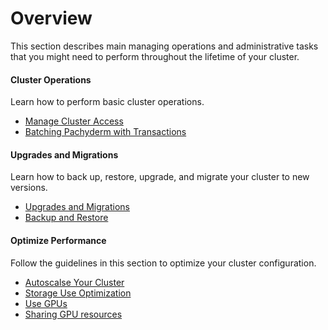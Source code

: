 # Overview

This section describes main managing operations and
administrative tasks that you might need to perform
throughout the lifetime of your cluster.

<div class="row">
  <div class="column-2">
    <div class="card-square mdl-card mdl-shadow--2dp">
      <div class="mdl-card__title mdl-card--expand">
        <h4 class="mdl-card__title-text">Cluster Operations &nbsp;&nbsp;&nbsp;<i class="fa fa-cogs"></i></h4>
      </div>
      <div class="mdl-card__supporting-text">
        Learn how to perform basic cluster operations.
      </div>
      <div class="mdl-card__actions mdl-card--border">
        <ul>
          <li><a href="cluster-access/" class="mdl-button mdl-button--colored mdl-js-button mdl-js-ripple-effect">
            Manage Cluster Access
          </a>
          </li>
          <li><a href="batching_pachyderm_with_transactions/" class="mdl-button mdl-button--colored mdl-js-button mdl-js-ripple-effect">
            Batching Pachyderm with Transactions
          </a>
          </li>
        </ul>
      </div>
    </div>
  </div>
  <div class="column-2">
     <div class="card-square mdl-card mdl-shadow--2dp">
       <div class="mdl-card__title mdl-card--expand">
         <h4 class="mdl-card__title-text">Upgrades and Migrations &nbsp;&nbsp;&nbsp;<i class="fa fa-level-up"></i></h4>
       </div>
       <div class="mdl-card__supporting-text">
         Learn how to back up, restore, upgrade, and
         migrate your cluster to new versions.
       </div>
       <div class="mdl-card__actions mdl-card--border">
         <ul>
            <li><a href="upgrades_migrations/" class="mdl-button mdl-button--colored mdl-js-button mdl-js-ripple-effect">
             Upgrades and Migrations
            </a>
            </li>
            <li><a href="backup_restore/" class="mdl-button mdl-button--colored mdl-js-button mdl-js-ripple-effect">
              Backup and Restore
            </a>
            </li>
         </ul>
       </div>
     </div>
   </div>
<div>
<div class="row">
  <div class="column-2">
    <div class="card-square mdl-card mdl-shadow--2dp">
      <div class="mdl-card__title mdl-card--expand">
        <h4 class="mdl-card__title-text">Optimize Performance &nbsp;&nbsp;&nbsp;<i class="fa fa-line-chart"></i></h4>
      </div>
      <div class="mdl-card__supporting-text">
        Follow the guidelines in this section to optimize
        your cluster configuration.
      </div>
      <div class="mdl-card__actions mdl-card--border">
        <ul>
          <li><a href="autoscaling/" class="mdl-button mdl-button--colored mdl-js-button mdl-js-ripple-effect">
            Autoscalse Your Cluster
          </a>
          </li>
          <li><a href="data_management/" class="mdl-button mdl-button--colored mdl-js-button mdl-js-ripple-effect">
            Storage Use Optimization
          </a>
          </li>
          <li><a href="gpus/" class="mdl-button mdl-button--colored mdl-js-button mdl-js-ripple-effect">
           Use GPUs
          </a>
          </li>
          <li><a href="sharing_gpu_resources/" class="mdl-button mdl-button--colored mdl-js-button mdl-js-ripple-effect">
            Sharing GPU resources
          </a>
          </li>
        </ul>
       </div>
     </div>
  </div>
</div>
